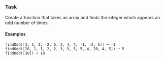 ### Task

Create a function that takes an array and finds the integer which appears an odd number of times.

#### Examples

```
findOdd([1, 1, 2, -2, 5, 2, 4, 4, -1, -2, 5]) ➞ -1
findOdd([20, 1, 1, 2, 2, 3, 3, 5, 5, 4, 20, 4, 5]) ➞ 5
findOdd([10]) ➞ 10
```
